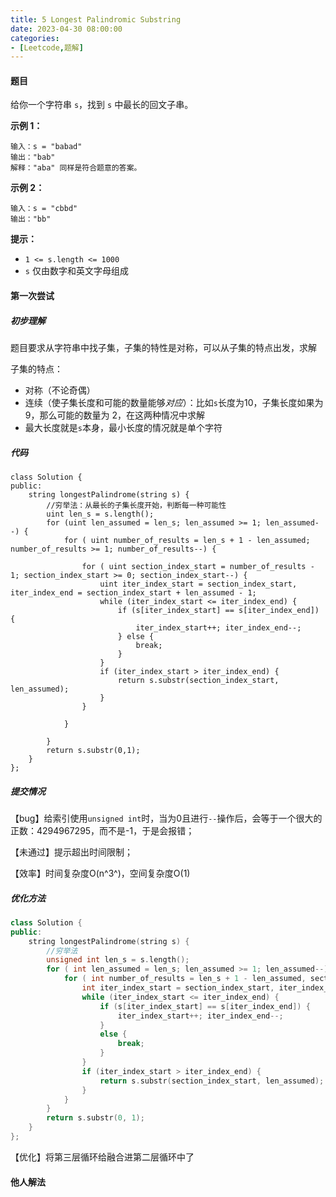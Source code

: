 ```yaml
---
title: 5 Longest Palindromic Substring
date: 2023-04-30 08:00:00
categories:
- [Leetcode,题解]
---
```




#### 题目

给你一个字符串 `s`，找到 `s` 中最长的回文子串。

 

**示例 1：**

```
输入：s = "babad"
输出："bab"
解释："aba" 同样是符合题意的答案。
```

**示例 2：**

```
输入：s = "cbbd"
输出："bb"
```

 

**提示：**

- `1 <= s.length <= 1000`
- `s` 仅由数字和英文字母组成



#### 第一次尝试

##### 初步理解

题目要求从字符串中找子集，子集的特性是对称，可以从子集的特点出发，求解

子集的特点：

+ 对称（不论奇偶）
+ 连续（使子集长度和可能的数量能够*对应*）：比如`s`长度为10，子集长度如果为9，那么可能的数量为 2，在这两种情况中求解
+ 最大长度就是`s`本身，最小长度的情况就是单个字符



##### 代码

```c++\
class Solution {
public:
    string longestPalindrome(string s) {
        //穷举法：从最长的子集长度开始，判断每一种可能性
        uint len_s = s.length();
        for (uint len_assumed = len_s; len_assumed >= 1; len_assumed--) {
            for ( uint number_of_results = len_s + 1 - len_assumed; number_of_results >= 1; number_of_results--) {
            	
                for ( uint section_index_start = number_of_results - 1; section_index_start >= 0; section_index_start--) {
                    uint iter_index_start = section_index_start, iter_index_end = section_index_start + len_assumed - 1;
                    while (iter_index_start <= iter_index_end) {
                        if (s[iter_index_start] == s[iter_index_end]) { 
                            iter_index_start++; iter_index_end--; 
                        } else {
                            break;
                        }
                    }
                    if (iter_index_start > iter_index_end) { 
                        return s.substr(section_index_start, len_assumed); 
                    }
                }
                
            }
            
        }
        return s.substr(0,1);
    }
};
```

##### 提交情况

【bug】给索引使用`unsigned int`时，当为0且进行`--`操作后，会等于一个很大的正数：4294967295，而不是-1，于是会报错；

【未通过】提示超出时间限制；

【效率】时间复杂度O(n^3^)，空间复杂度O(1)

##### 优化方法

```c++
class Solution {
public:
    string longestPalindrome(string s) {
        //穷举法
        unsigned int len_s = s.length();
        for ( int len_assumed = len_s; len_assumed >= 1; len_assumed--) {
            for ( int number_of_results = len_s + 1 - len_assumed, section_index_start = 0; number_of_results >= 1; number_of_results--, section_index_start++) {
                int iter_index_start = section_index_start, iter_index_end = section_index_start + len_assumed - 1;
                while (iter_index_start <= iter_index_end) {
                    if (s[iter_index_start] == s[iter_index_end]) {
                        iter_index_start++; iter_index_end--;
                    }
                    else {
                        break;
                    }
                }
                if (iter_index_start > iter_index_end) {
                    return s.substr(section_index_start, len_assumed);
                }
            }
        }
        return s.substr(0, 1);
    }
};
```

【优化】将第三层循环给融合进第二层循环中了

#### 他人解法
